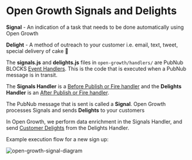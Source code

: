# Open Growth Signals and Delights

**Signal** - An indication of a task that needs to be done automatically using Open Growth

**Delight** - A method of outreach to your customer i.e. email, text, tweet, special delivery of cake 🍰

The **signals.js** and **delights.js** files in `open-growth/handlers/` are PubNub BLOCKS [Event Handlers](https://www.pubnub.com/docs/blocks/event-handlers). This is the code that is executed when a PubNub message is in transit.

The **Signals Handler** is a [Before Publish or Fire handler](https://www.pubnub.com/docs/blocks/event-handler-types#sync-et-before-pub-fire) and the **Delights Handler** is an [After Publish or Fire handler](https://www.pubnub.com/docs/blocks/event-handler-types#async-et-after-pub-fire).

The PubNub message that is sent is called a **Signal**. Open Growth processes Signals and sends **Delights** to your customers

In Open Growth, we perform data enrichment in the Signals Handler, and send [Customer Delights](https://github.com/pubnub/open-growth/tree/master/delights) from the Delights Handler.

Example execution flow for a new sign up:

![open-growth-signal-diagram](http://i.imgur.com/7KgsdV1.png)
